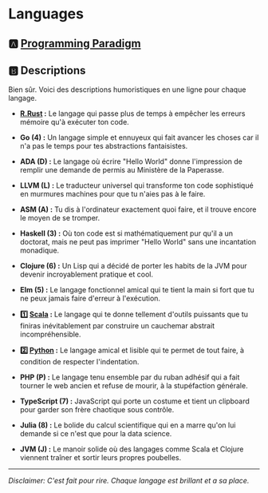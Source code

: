 # Languages

## :a: [Programming Paradigm](0.Programming)

## :b: Descriptions

Bien sûr. Voici des descriptions humoristiques en une ligne pour chaque langage.

- **[R.Rust](rust)  :** Le langage qui passe plus de temps à empêcher les erreurs mémoire qu'à exécuter ton code.
- **Go (4) :** Un langage simple et ennuyeux qui fait avancer les choses car il n'a pas le temps pour tes abstractions fantaisistes.
- **ADA (D) :** Le langage où écrire "Hello World" donne l'impression de remplir une demande de permis au Ministère de la Paperasse.
- **LLVM (L) :** Le traducteur universel qui transforme ton code sophistiqué en murmures machines pour que tu n'aies pas à le faire.
- **ASM (A) :** Tu dis à l'ordinateur exactement quoi faire, et il trouve encore le moyen de se tromper.

- **Haskell (3) :** Où ton code est si mathématiquement pur qu'il a un doctorat, mais ne peut pas imprimer "Hello World" sans une incantation monadique.
- **Clojure (6) :** Un Lisp qui a décidé de porter les habits de la JVM pour devenir incroyablement pratique et cool.
- **Elm (5) :** Le langage fonctionnel amical qui te tient la main si fort que tu ne peux jamais faire d'erreur à l'exécution.
- **:one: [Scala](1.Scala) :** Le langage qui te donne tellement d'outils puissants que tu finiras inévitablement par construire un cauchemar abstrait incompréhensible.

- **:two: [Python](2.Python) :** Le langage amical et lisible qui te permet de tout faire, à condition de respecter l'indentation.
- **PHP (P) :** Le langage tenu ensemble par du ruban adhésif qui a fait tourner le web ancien et refuse de mourir, à la stupéfaction générale.
- **TypeScript (7) :** JavaScript qui porte un costume et tient un clipboard pour garder son frère chaotique sous contrôle.

- **Julia (8) :** Le bolide du calcul scientifique qui en a marre qu'on lui demande si ce n'est que pour la data science.
- **JVM (J) :** Le manoir solide où des langages comme Scala et Clojure viennent traîner et sortir leurs propres poubelles.

***
*Disclaimer: C'est fait pour rire. Chaque langage est brillant et a sa place.*
